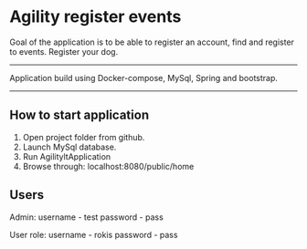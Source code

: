 # Agility register events
Goal of the application is to be able to register an account, find and register to events. Register your dog.
___
Application build using Docker-compose, MySql, Spring and bootstrap.

---
## How to start application
1. Open project folder from github.
2. Launch MySql database.
3. Run AgilityltApplication
4. Browse through: localhost:8080/public/home

## Users
Admin:
username - test
password - pass

User role:
username - rokis
password - pass